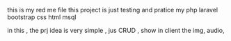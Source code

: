 this is my red me file
this project is just testing and pratice my php laravel bootstrap css html msql

in this , the prj idea is very simple , jus CRUD , show in client the img, audio, 